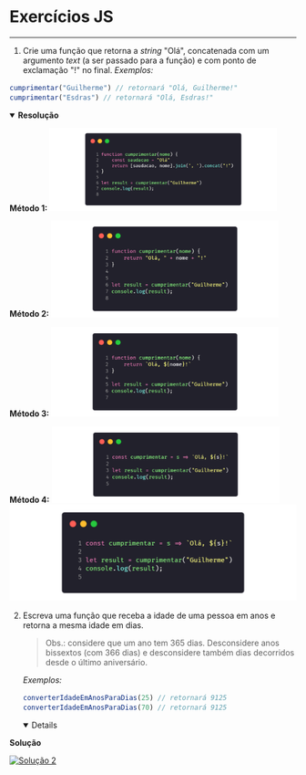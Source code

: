# Exercícios JS

---

1. Crie uma função que retorna a *string* "Olá", concatenada com um argumento *text* (a ser passado para a função) e com ponto de exclamação "!" no final.
  *Exemplos:*
  ```js
  cumprimentar("Guilherme") // retornará "Olá, Guilherme!"
  cumprimentar("Esdras") // retornará "Olá, Esdras!"
  ```
  <details open>
  <summary><strong>Resolução</strong></summary>

  <strong>Método 1:</strong>
  <a href="./soluções/1/1_v1.js"><img src="./soluções/1/1_v1.png" width="400" /><a>
  <!-- [![Solução 1](./soluções/1/1_v1.png | width=300)](./soluções/1/1_v1.js) -->
  <strong>Método 2:</strong>
  <a href="./soluções/1/1_v2.js"><img src="./soluções/1/1_v2.png" width="400" /><a>
  <!-- [![Solução 1](./soluções/1/1_v2.png "Solução 1")](./soluções/1/1_v2.js) -->
  <strong>Método 3:</strong>
  <a href="./soluções/1/1_v3.js"><img src="./soluções/1/1_v3.png" width="400" /><a>
  <!-- [![Solução 1](./soluções/1/1_v3.png "Solução 1")](./soluções/1/1_v3.js) -->
  <strong>Método 4:</strong>
  <a href="./soluções/1/1_v4.js"><img src="./soluções/1/1_v4.png" width="400" /><a>
  [![Solução 1](./soluções/1/1_v4.png "Solução 1")](./soluções/1/1_v4.js)
  
  </details>


2. Escreva uma função que receba a idade de uma pessoa em anos e retorna a mesma idade em dias.
   > Obs.: considere que um ano tem 365 dias. Desconsidere anos bissextos (com 366 dias) e desconsidere também dias decorridos desde o último aniversário.

   *Exemplos:*

   ```js
   converterIdadeEmAnosParaDias(25) // retornará 9125
   converterIdadeEmAnosParaDias(70) // retornará 9125
   ```

   <details open>

  <summary><strong>Solução</strong></summary>

  [![Solução 2](./soluções/2.png "Solução 2")](./soluções/2.js)

   </details>
